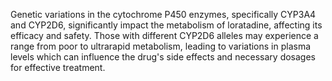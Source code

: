 Genetic variations in the cytochrome P450 enzymes, specifically CYP3A4 and CYP2D6, significantly impact the metabolism of loratadine, affecting its efficacy and safety. Those with different CYP2D6 alleles may experience a range from poor to ultrarapid metabolism, leading to variations in plasma levels which can influence the drug's side effects and necessary dosages for effective treatment.